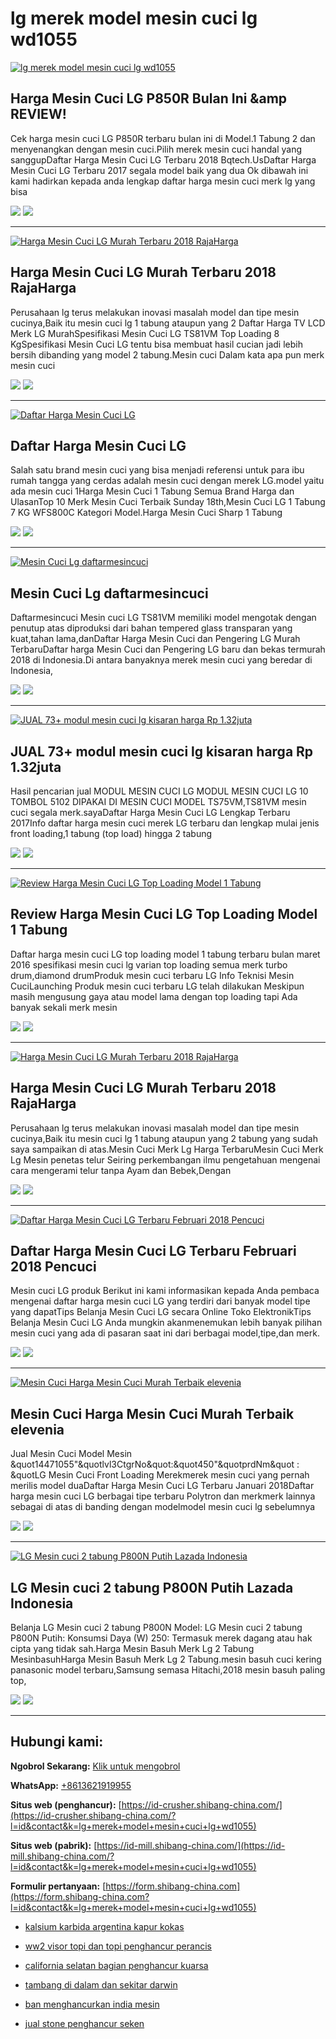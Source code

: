 # lg merek model mesin cuci lg wd1055

<a href="https://swt.shibang-china.com/?l=id&img&k=lg+merek+model+mesin+cuci+lg+wd1055" target="_blank">![lg merek model mesin cuci lg wd1055](http://static.shibang-china.com/all-800x300/552.jpg)</a>

## Harga Mesin Cuci LG P850R Bulan Ini &amp REVIEW!
Cek harga mesin cuci LG P850R terbaru bulan ini di Model.1 Tabung 2 dan menyenangkan dengan mesin cuci.Pilih merek mesin cuci handal yang sanggupDaftar Harga Mesin Cuci LG Terbaru 2018 Bqtech.UsDaftar Harga Mesin Cuci LG Terbaru 2017 segala model baik yang dua Ok dibawah ini kami hadirkan kepada anda lengkap daftar harga mesin cuci merk lg yang bisa


<a href="https://whatsapp.shibangsoft.com/WhatsApp.php" target="_blank" title="WhatsApp">![](http://static.shibang-china.com/icon/whatsapp.png)</a> <a href="https://swt.shibang-china.com/?l=id&icon&k=lg+merek+model+mesin+cuci+lg+wd1055" target="_blank">![](http://static.shibang-china.com/icon/chat-id.png)</a>

---

<a href="https://swt.shibang-china.com/?l=id&img&k=lg+merek+model+mesin+cuci+lg+wd1055" target="_blank">![Harga Mesin Cuci LG Murah Terbaru 2018 RajaHarga](http://static.shibang-china.com/all-800x300/1247.jpg)</a>

## Harga Mesin Cuci LG Murah Terbaru 2018 RajaHarga
Perusahaan lg terus melakukan inovasi masalah model dan tipe mesin cucinya,Baik itu mesin cuci lg 1 tabung ataupun yang 2 Daftar Harga TV LCD Merk LG MurahSpesifikasi Mesin Cuci LG TS81VM Top Loading 8 KgSpesifikasi Mesin Cuci LG tentu bisa membuat hasil cucian jadi lebih bersih dibanding yang model 2 tabung.Mesin cuci Dalam kata apa pun merk mesin cuci


<a href="https://whatsapp.shibangsoft.com/WhatsApp.php" target="_blank" title="WhatsApp">![](http://static.shibang-china.com/icon/whatsapp.png)</a> <a href="https://swt.shibang-china.com/?l=id&icon&k=lg+merek+model+mesin+cuci+lg+wd1055" target="_blank">![](http://static.shibang-china.com/icon/chat-id.png)</a>

---

<a href="https://swt.shibang-china.com/?l=id&img&k=lg+merek+model+mesin+cuci+lg+wd1055" target="_blank">![Daftar Harga Mesin Cuci LG](http://static.shibang-china.com/all-800x300/1266.jpg)</a>

## Daftar Harga Mesin Cuci LG
Salah satu brand mesin cuci yang bisa menjadi referensi untuk para ibu rumah tangga yang cerdas adalah mesin cuci dengan merek LG.model yaitu ada mesin cuci 1Harga Mesin Cuci 1 Tabung Semua Brand Harga dan UlasanTop 10 Merk Mesin Cuci Terbaik Sunday 18th,Mesin Cuci LG 1 Tabung 7 KG WFS800C Kategori Model.Harga Mesin Cuci Sharp 1 Tabung


<a href="https://whatsapp.shibangsoft.com/WhatsApp.php" target="_blank" title="WhatsApp">![](http://static.shibang-china.com/icon/whatsapp.png)</a> <a href="https://swt.shibang-china.com/?l=id&icon&k=lg+merek+model+mesin+cuci+lg+wd1055" target="_blank">![](http://static.shibang-china.com/icon/chat-id.png)</a>

---

<a href="https://swt.shibang-china.com/?l=id&img&k=lg+merek+model+mesin+cuci+lg+wd1055" target="_blank">![Mesin Cuci Lg daftarmesincuci](http://static.shibang-china.com/all-800x300/1478.jpg)</a>

## Mesin Cuci Lg daftarmesincuci
Daftarmesincuci Mesin cuci LG TS81VM memiliki model mengotak dengan penutup atas diproduksi dari bahan tempered glass transparan yang kuat,tahan lama,danDaftar Harga Mesin Cuci dan Pengering LG Murah TerbaruDaftar harga Mesin Cuci dan Pengering LG baru dan bekas termurah 2018 di Indonesia.Di antara banyaknya merek mesin cuci yang beredar di Indonesia,


<a href="https://whatsapp.shibangsoft.com/WhatsApp.php" target="_blank" title="WhatsApp">![](http://static.shibang-china.com/icon/whatsapp.png)</a> <a href="https://swt.shibang-china.com/?l=id&icon&k=lg+merek+model+mesin+cuci+lg+wd1055" target="_blank">![](http://static.shibang-china.com/icon/chat-id.png)</a>

---

<a href="https://swt.shibang-china.com/?l=id&img&k=lg+merek+model+mesin+cuci+lg+wd1055" target="_blank">![JUAL 73+ modul mesin cuci lg kisaran harga Rp 1.32juta](http://static.shibang-china.com/all-800x300/1402.jpg)</a>

## JUAL 73+ modul mesin cuci lg kisaran harga Rp 1.32juta
Hasil pencarian jual MODUL MESIN CUCI LG MODUL MESIN CUCI LG 10 TOMBOL 5102 DIPAKAI DI MESIN CUCI MODEL TS75VM,TS81VM mesin cuci segala merk.sayaDaftar Harga Mesin Cuci LG Lengkap Terbaru 2017Info daftar harga mesin cuci merek LG terbaru dan lengkap mulai jenis front loading,1 tabung (top load) hingga 2 tabung


<a href="https://whatsapp.shibangsoft.com/WhatsApp.php" target="_blank" title="WhatsApp">![](http://static.shibang-china.com/icon/whatsapp.png)</a> <a href="https://swt.shibang-china.com/?l=id&icon&k=lg+merek+model+mesin+cuci+lg+wd1055" target="_blank">![](http://static.shibang-china.com/icon/chat-id.png)</a>

---

<a href="https://swt.shibang-china.com/?l=id&img&k=lg+merek+model+mesin+cuci+lg+wd1055" target="_blank">![Review Harga Mesin Cuci LG Top Loading Model 1 Tabung](http://static.shibang-china.com/all-800x300/138.jpg)</a>

## Review Harga Mesin Cuci LG Top Loading Model 1 Tabung
Daftar harga mesin cuci LG top loading model 1 tabung terbaru bulan maret 2016 spesifikasi mesin cuci lg varian top loading semua merk turbo drum,diamond drumProduk mesin cuci terbaru LG Info Teknisi Mesin CuciLaunching Produk mesin cuci terbaru LG telah dilakukan Meskipun masih mengusung gaya atau model lama dengan top loading tapi Ada banyak sekali merk mesin


<a href="https://whatsapp.shibangsoft.com/WhatsApp.php" target="_blank" title="WhatsApp">![](http://static.shibang-china.com/icon/whatsapp.png)</a> <a href="https://swt.shibang-china.com/?l=id&icon&k=lg+merek+model+mesin+cuci+lg+wd1055" target="_blank">![](http://static.shibang-china.com/icon/chat-id.png)</a>

---

<a href="https://swt.shibang-china.com/?l=id&img&k=lg+merek+model+mesin+cuci+lg+wd1055" target="_blank">![Harga Mesin Cuci LG Murah Terbaru 2018 RajaHarga](http://static.shibang-china.com/all-800x300/1234.jpg)</a>

## Harga Mesin Cuci LG Murah Terbaru 2018 RajaHarga
Perusahaan lg terus melakukan inovasi masalah model dan tipe mesin cucinya,Baik itu mesin cuci lg 1 tabung ataupun yang 2 tabung yang sudah saya sampaikan di atas.Mesin Cuci Merk Lg Harga TerbaruMesin Cuci Merk Lg Mesin penetas telur Seiring perkembangan ilmu pengetahuan mengenai cara mengerami telur tanpa Ayam dan Bebek,Dengan


<a href="https://whatsapp.shibangsoft.com/WhatsApp.php" target="_blank" title="WhatsApp">![](http://static.shibang-china.com/icon/whatsapp.png)</a> <a href="https://swt.shibang-china.com/?l=id&icon&k=lg+merek+model+mesin+cuci+lg+wd1055" target="_blank">![](http://static.shibang-china.com/icon/chat-id.png)</a>

---

<a href="https://swt.shibang-china.com/?l=id&img&k=lg+merek+model+mesin+cuci+lg+wd1055" target="_blank">![Daftar Harga Mesin Cuci LG Terbaru Februari 2018 Pencuci](http://static.shibang-china.com/all-800x300/1419.jpg)</a>

## Daftar Harga Mesin Cuci LG Terbaru Februari 2018 Pencuci
Mesin cuci LG produk Berikut ini kami informasikan kepada Anda pembaca mengenai daftar harga mesin cuci LG yang terdiri dari banyak model tipe yang dapatTips Belanja Mesin Cuci LG secara Online Toko ElektronikTips Belanja Mesin Cuci LG Anda mungkin akanmenemukan lebih banyak pilihan mesin cuci yang ada di pasaran saat ini dari berbagai model,tipe,dan merk.


<a href="https://whatsapp.shibangsoft.com/WhatsApp.php" target="_blank" title="WhatsApp">![](http://static.shibang-china.com/icon/whatsapp.png)</a> <a href="https://swt.shibang-china.com/?l=id&icon&k=lg+merek+model+mesin+cuci+lg+wd1055" target="_blank">![](http://static.shibang-china.com/icon/chat-id.png)</a>

---

<a href="https://swt.shibang-china.com/?l=id&img&k=lg+merek+model+mesin+cuci+lg+wd1055" target="_blank">![Mesin Cuci Harga Mesin Cuci Murah Terbaik elevenia](http://static.shibang-china.com/all-800x300/821.jpg)</a>

## Mesin Cuci Harga Mesin Cuci Murah Terbaik elevenia
Jual Mesin Cuci Model Mesin &quot14471055"&quotlvl3CtgrNo&quot:&quot450"&quotprdNm&quot : &quotLG Mesin Cuci Front Loading Merekmerek mesin cuci yang pernah merilis model duaDaftar Harga Mesin Cuci LG Terbaru Januari 2018Daftar harga mesin cuci LG berbagai tipe terbaru Polytron dan merkmerk lainnya sebagai di atas di banding dengan modelmodel mesin cuci lg sebelumnya


<a href="https://whatsapp.shibangsoft.com/WhatsApp.php" target="_blank" title="WhatsApp">![](http://static.shibang-china.com/icon/whatsapp.png)</a> <a href="https://swt.shibang-china.com/?l=id&icon&k=lg+merek+model+mesin+cuci+lg+wd1055" target="_blank">![](http://static.shibang-china.com/icon/chat-id.png)</a>

---

<a href="https://swt.shibang-china.com/?l=id&img&k=lg+merek+model+mesin+cuci+lg+wd1055" target="_blank">![LG Mesin cuci 2 tabung P800N Putih Lazada Indonesia](http://static.shibang-china.com/all-800x300/900.jpg)</a>

## LG Mesin cuci 2 tabung P800N Putih Lazada Indonesia
Belanja LG Mesin cuci 2 tabung P800N Model: LG Mesin cuci 2 tabung P800N Putih: Konsumsi Daya (W) 250: Termasuk merek dagang atau hak cipta yang tidak sah.Harga Mesin Basuh Merk Lg 2 Tabung MesinbasuhHarga Mesin Basuh Merk Lg 2 Tabung.mesin basuh cuci kering panasonic model terbaru,Samsung semasa Hitachi,2018 mesin basuh paling top,


<a href="https://whatsapp.shibangsoft.com/WhatsApp.php" target="_blank" title="WhatsApp">![](http://static.shibang-china.com/icon/whatsapp.png)</a> <a href="https://swt.shibang-china.com/?l=id&icon&k=lg+merek+model+mesin+cuci+lg+wd1055" target="_blank">![](http://static.shibang-china.com/icon/chat-id.png)</a>

---
## Hubungi kami:

**Ngobrol Sekarang:** [Klik untuk mengobrol](https://swt.shibang-china.com?l=id&contact&k=lg+merek+model+mesin+cuci+lg+wd1055)

**WhatsApp:**  [+8613621919955](https://whatsapp.shibangsoft.com/WhatsApp.php)

**Situs web (penghancur):** [https://id-crusher.shibang-china.com/](https://id-crusher.shibang-china.com/?l=id&contact&k=lg+merek+model+mesin+cuci+lg+wd1055)

**Situs web (pabrik):** [https://id-mill.shibang-china.com/](https://id-mill.shibang-china.com/?l=id&contact&k=lg+merek+model+mesin+cuci+lg+wd1055)

**Formulir pertanyaan:** [https://form.shibang-china.com](https://form.shibang-china.com?l=id&contact&k=lg+merek+model+mesin+cuci+lg+wd1055)

* [kalsium karbida argentina kapur kokas](../35/kalsium%20karbida%20argentina%20kapur%20kokas.md)

* [ww2 visor topi dan topi penghancur perancis](../38/ww2%20visor%20topi%20dan%20topi%20penghancur%20perancis.md)

* [california selatan bagian penghancur kuarsa](../37/california%20selatan%20bagian%20penghancur%20kuarsa.md)

* [tambang di dalam dan sekitar darwin](../37/tambang%20di%20dalam%20dan%20sekitar%20darwin.md)

* [ban menghancurkan india mesin](../39/ban%20menghancurkan%20india%20mesin.md)

* [jual stone penghancur seken](../31/jual%20stone%20penghancur%20seken.md)